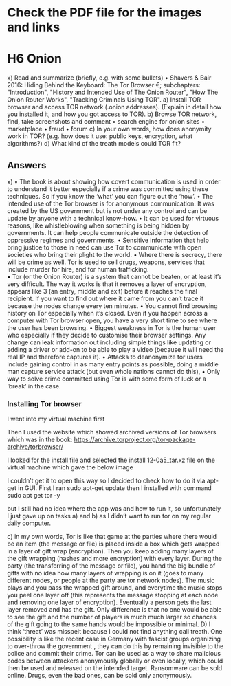 # Check the PDF file for the images and links

# H6 Onion
x) Read and summarize (briefly, e.g. with some bullets)
•	Shavers & Bair 2016: Hiding Behind the Keyboard: The Tor Browser €; subchapters: "Introduction", "History and Intended Use of The Onion Router", "How The Onion Router Works", "Tracking Criminals Using TOR".
a) Install TOR browser and access TOR network (.onion addresses). (Explain in detail how you installed it, and how you got access to TOR).
b) Browse TOR network, find, take screenshots and comment
•	search engine for onion sites
•	marketplace
•	fraud
•	forum
c) In your own words, how does anonymity work in TOR? (e.g. how does it use: public keys, encryption, what algorithms?)
d) What kind of the treath models could TOR fit?

## Answers
x)
•	The book is about showing how covert communication is used in order to understand it better especially if a crime was committed using these techniques.  So if you know the ‘what’ you can figure out the ‘how’.
•	The intended use of the Tor browser is for anonymous communication. It was created by the US government but is not under any control and can be update by anyone with a technical know-how. 
•	It can be used for virtuous reasons, like whistleblowing when something is being hidden by governments.  It can help people communicate outside the detection of oppressive regimes and governments.
•	Sensitive information that help bring justice to those in need can use Tor to communicate with open societies who bring their plight to the world. 
•	Where there is secrecy, there will be crime as well. Tor is used to sell drugs, weapons, services that include murder for hire, and for human trafficking.  
•	Tor (or the Onion Router) is a system that cannot be beaten, or at least it’s very difficult. The way it works is that it removes a layer of encryption, appears like 3 (an entry, middle and exit) before it reaches the final recipient.  If you want to find out where it came from you can’t trace it because the nodes change every ten minutes. 
•	You cannot find browsing history on Tor especially when it’s closed.  Even if you happen across a computer with Tor browser open, you have a very short time to see where the user has been browsing. 
•	Biggest weakness in Tor is the human user who especially if they decide to customise their browser settings. Any change can leak information out including simple things like updating or adding a driver or add-on to be able to play a video (because it will need the real IP and therefore captures it). 
•	Attacks to deanonymize tor users include gaining control in as many entry points as possible, doing a middle man capture service attack (but even whole nations cannot do this), 
•	Only way to solve crime committed using Tor is with some form of luck or a ‘break’ in the case.  

### Installing Tor browser


I went into my virtual machine first
 
Then I used the website which showed archived versions of Tor browsers which was in the book:
https://archive.torproject.org/tor-package-archive/torbrowser/

 
 
 
I looked for the install file and selected the install 12-0a5_tar.xz file on the virtual machine which gave the below image
 
I couldn’t get it to open this way so I decided to check how to do it via apt-get in GUI. 
First I ran sudo apt-get update then I installed with command sudo apt get tor -y
 
but I still had no idea where the app was and how to run it, so unfortunately I just gave up on tasks a) and b) as I didn’t want to run tor on my regular daily computer. 

c) in my own words, Tor is like that game at the parties where there would be an item (the message or file) is placed inside a box which gets wrapped in a layer of gift wrap (encryption).  Then you keep adding many layers of the gift wrapping (hashes and more encryption) with every layer.  During the party (the transferring of the message or file), you hand the big bundle of gifts with no idea how many layers of wrapping is on it (goes to many different nodes, or people at the party are tor network nodes).  The music plays and you pass the wrapped gift around, and everytime the music stops you peel one layer off (this represents the message stopping at each node and removing one layer of encryption).  Eventually a person gets the last layer removed and has the gift.  Only difference is that no one would be able to see the gift and the number of players is much much larger so chances of the gift going to the same hands would be impossible or minimal. 
D) I think ‘threat’ was misspelt because I could not find anything call treath.  One possibility is like the recent case in Germany with fascist groups organizing to over-throw the government  , they can do this by remaining invisible to the police and commit their crime.  Tor can be used as a way to share malicious codes between attackers anonymously globally or even locally, which could then be used and released on the intended target. Ransomware can be sold online.  Drugs, even the bad ones, can be sold only anonymously. 
